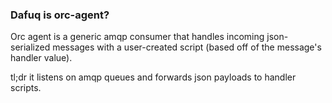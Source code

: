 ### Dafuq is orc-agent?

Orc agent is a generic amqp consumer that handles incoming json-serialized
messages with a user-created script (based off of the message's handler value).

tl;dr it listens on amqp queues and forwards json payloads to handler scripts.
